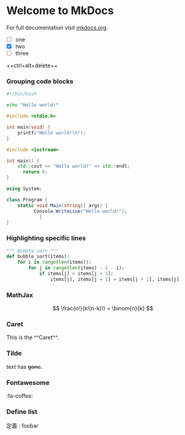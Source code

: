 # Welcome to MkDocs

For full documentation visit [mkdocs.org](https://mkdocs.org).

- [ ] one
- [x] two
- [ ] three

++ctrl+alt+delete++


### Grouping code blocks

``` bash tab="Bash"
#!/bin/bash

echo "Hello world!"
```

``` c tab="C"
#include <stdio.h>

int main(void) {
    printf("Hello world!\n");
}
```

``` c++ tab="C++"
#include <iostream>

int main() {
    std::cout << "Hello world!" << std::endl;
      return 0;
}
```

``` c# tab="C#"
using System;

class Program {
    static void Main(string[] args) {
          Console.WriteLine("Hello world!");
            }
}
```


### Highlighting specific lines

``` python hl_lines="3 4"
""" Bubble sort """
def bubble_sort(items):
    for i in range(len(items)):
        for j in range(len(items) - 1 - i):
            if items[j] > items[j + 1]:
                items[j], items[j + 1] = items[j + 1], items[j]
```

### MathJax

$$
\frac{n!}{k!(n-k)!} = \binom{n}{k}
$$

### Caret

This is the ^^Caret^^.

### Tilde

text has ~~gone~~.

### Fontawesome

:fa-coffee:

### Define list

定義
:    foobar
